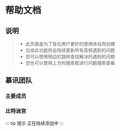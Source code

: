 <script setup>
import { VPTeamMembers } from 'vitepress/theme'

const index = [
  {
    avatar: '/img/Never again-avatar.jpg',
    name: 'Never again',
    title: '主要成员',
    links: [
      //{ icon: 'github', link: 'https://github.com/yyx990803' },
      { icon: 'bilibili', link: 'https://space.bilibili.com/341626328' }
    ]
  },
  {
    avatar: 'https://github.com/ao-x.png',
    name: '梦文博',
    title: '主要成员',
    links: [
      { icon: 'github', link: 'https://github.com/ao-x' },
      { icon: 'bilibili', link: 'https://space.bilibili.com/12825362' }
    ]
  }
]

const BitMaze = [
  {
    avatar: 'https://github.com/popocheam.png',
    name: 'PopQ',
    title: '团队成员',
    links: [
      { icon: 'github', link: 'https://github.com/popocheam' },
      //{ icon: 'twitter', link: 'https://twitter.com/youyuxi' }
    ]
  },
  /*{
    avatar: 'https://github.com/kiaking.png',
    name: 'Kia King Ishii',
    title: 'Developer',
    links: [
      { icon: 'github', link: 'https://github.com/kiaking' },
      { icon: 'twitter', link: 'https://twitter.com/KiaKing85' }
    ]
  }*/
]
</script>

# 帮助文档

## 说明
> - 此页面是为了各位用户更好的使用体验而创建
> - 后续此功能将会陆续更新所有高频遇到的问题
> - 您可以使用侧边栏跳转查找解决的遇到的问题
> - 您也可以使用上方的搜索框进行问题搜索查看


## 慕讯团队

### 主要成员

<VPTeamMembers size="small" :members="index" />

### 比特迷宫

<VPTeamMembers size="small" :members="BitMaze" />

::: tip 提示
正在陆续添加中
:::
